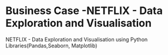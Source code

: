 # Business Case  -NETFLIX - Data Exploration and Visualisation
  NETFLIX - Data Exploration and Visualisation using Python Libraries(Pandas,Seaborn, Matplotlib)
